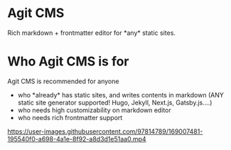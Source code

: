 # Agit CMS

Rich markdown + frontmatter editor for \*any\* static sites.  

# Who Agit CMS is for
Agit CMS is recommended for anyone
- who \*already\* has static sites, and writes contents in markdown (ANY static site generator supported! Hugo, Jekyll, Next.js, Gatsby.js....)
- who needs high customizability on markdown editor
- who needs rich frontmatter support



https://user-images.githubusercontent.com/97814789/169007481-195540f0-a698-4a1e-8f92-a8d3d1e51aa0.mp4

